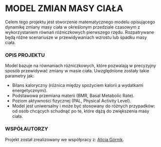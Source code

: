 # MODEL ZMIAN MASY CIAŁA
Celem tego projektu jest stworzenie matematycznego modelu opisującego dynamikę zmiany masy ciała w określonym przedziale czasowym z wykorzystaniem równań różniczkowych pierwszego rzędu. Rozpatrywane będą różne scenariusze w przewidywaniach wzrostu lub spadku masy ciała.

### OPIS PROJEKTU
Model bazuje na równaniach różniczkowych, które pozwalają w precyzyjny sposób przewidywać zmiany w masie ciała. Uwzględnione zostały takie parametry jak:
- Bilans kaloryczny (różnica między spożyciem kalorii a wydatkami energetycznymi).
- Podstawowa przemiana materii (BMR, Basal Metabolic Rate).
- Poziom aktywności fizycznej (PAL, Physical Activity Level).
- Model jest uniwersalny i może być stosowany do różnych przypadków: od osób chcących schudnąć po te, które dążą do zwiększenia masy ciała.

### WSPÓŁAUTORZY
Projekt został zrealizowany we współpracy z: [Alicja Górnik](https://github.com/alicjagornik).

